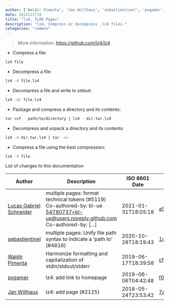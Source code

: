 ```yaml
---
author: ['Waldir Pimenta', 'Jan Willhaus', 'sebastientinel', 'pxgamer', 'Lucas Gabriel Schneider']
date: 1612112718
title: "lz4, TLDR Pages"
description: "lz4, Compress or decompress .lz4 files."
categories: "common"
---
```

> More information: <https://github.com/lz4/lz4>.

- Compress a file:

```bash
lz4 file
```

- Decompress a file:

```bash
lz4 -d file.lz4
```

- Decompress a file and write to stdout:

```bash
lz4 -dc file.lz4
```

- Package and compress a directory and its contents:

```bash
tar cvf - path/to/directory | lz4 - dir.tar.lz4
```

- Decompress and unpack a directory and its contents:

```bash
lz4 -d dir.tar.lz4 | tar -xv
```

- Compress a file using the best compression:

```bash
lz4 -9 file
```
List of changes to this documentation


Author | Description | ISO 8601 Date | GitHub link
------|-----|-----|-----
[Lucas Gabriel Schneider](mailto:casdpa@gmail.com) | multiple pages: format technical tokens (#5119) Co-authored-by: bl-ue <54780737+bl-ue@users.noreply.github.com> Co-authored-by: [...] | 2021-01-31T18:05:18 | [a5fe31bc47ae](https://github.com/tldr-pages/tldr/commit/a5fe31bc47aece3efa5e66b52b3cf384f27d5d72)
[sebastientinel](mailto:sebastien.tinel@gmail.com) | multiple pages: Unify file path syntax to indicate a 'path to' (#4816) | 2020-10-28T18:19:43 | [1d32985f2f24](https://github.com/tldr-pages/tldr/commit/1d32985f2f24e5469dddc993dd7f354f79bfa128)
[Waldir Pimenta](mailto:waldyrious@gmail.com) | Harmonize formatting and capitalization of stdin/stdout/stderr | 2019-06-17T18:39:58 | [cf25745db1d8](https://github.com/tldr-pages/tldr/commit/cf25745db1d86744c762e15e6a2ba04ef9f9acc1)
[pxgamer](mailto:owzie123@gmail.com) | lz4: add link to homepage | 2019-06-06T04:42:48 | [f017dc0a2f3c](https://github.com/tldr-pages/tldr/commit/f017dc0a2f3c577549e1db5ca047209e51058094)
[Jan Willhaus](mailto:mail@janwillhaus.de) | lz4: add page (#2125) | 2018-05-24T23:53:42 | [7aba31a6808f](https://github.com/tldr-pages/tldr/commit/7aba31a6808f1967c392a23b42c12d0305c6dd1f)


